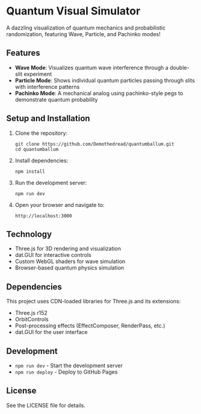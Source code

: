 # Quantum Visual Simulator

A dazzling visualization of quantum mechanics and probabilistic randomization, featuring Wave, Particle, and Pachinko modes!

## Features

- **Wave Mode**: Visualizes quantum wave interference through a double-slit experiment
- **Particle Mode**: Shows individual quantum particles passing through slits with interference patterns
- **Pachinko Mode**: A mechanical analog using pachinko-style pegs to demonstrate quantum probability

## Setup and Installation

1. Clone the repository:
   ```
   git clone https://github.com/Demothedread/quantumballum.git
   cd quantumballum
   ```

2. Install dependencies:
   ```
   npm install
   ```

3. Run the development server:
   ```
   npm run dev
   ```

4. Open your browser and navigate to:
   ```
   http://localhost:3000
   ```

## Technology

- Three.js for 3D rendering and visualization
- dat.GUI for interactive controls
- Custom WebGL shaders for wave simulation
- Browser-based quantum physics simulation

## Dependencies

This project uses CDN-loaded libraries for Three.js and its extensions:
- Three.js r152
- OrbitControls
- Post-processing effects (EffectComposer, RenderPass, etc.)
- dat.GUI for the user interface

## Development

- `npm run dev` - Start the development server
- `npm run deploy` - Deploy to GitHub Pages

## License

See the LICENSE file for details.
